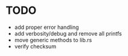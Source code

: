 TODO
====

- add proper error handling
- add verbosity/debug and remove all printfs
- move generic methods to lib.rs
- verify checksum